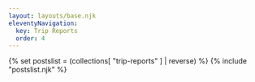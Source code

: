 ```yaml
---
layout: layouts/base.njk
eleventyNavigation:
  key: Trip Reports
  order: 4
---
```


{% set postslist = (collections[ "trip-reports" ] | reverse) %}
{% include "postslist.njk" %}